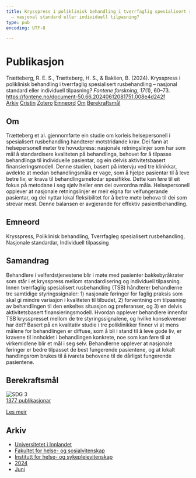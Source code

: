 ```yaml
---
title: Krysspress i poliklinisk behandling i tverrfaglig spesialisert rusbehandling
  – nasjonal standard eller individuell tilpasning?
type: pub
encoding: UTF-8

---
```

<h1>Publikasjon</h1>
<article id="csl-bib-container-VZ3M8GCI" class="csl-bib-container">
  <div class="csl-bib-body"> <div class="csl-entry">Trætteberg, R. E. S., Trætteberg, H. S., &#38; Baklien, B. (2024). Krysspress i poliklinisk behandling i tverrfaglig spesialisert rusbehandling – nasjonal standard eller individuell tilpasning? <i>Fontene forskning</i>, <i>17</i>(1), 60–73. <a href="https://fontene.no/document-50.66.20240612081751.008e4d242f">https://fontene.no/document-50.66.20240612081751.008e4d242f</a></div> </div>
  <div class="csl-bib-buttons">
    <a href="#taxonomy-article-VZ3M8GCI" alt="archive" class="csl-bib-button">Arkiv</a>
    <a href="https://app.cristin.no/results/show.jsf?id=2274203" alt="Cristin" class="csl-bib-button">Cristin</a>
    <a href="http://zotero.org/groups/5881554/items/VZ3M8GCI" alt="Zotero" class="csl-bib-button">Zotero</a>
    <a href="#keywords-article-VZ3M8GCI" alt="keywords" class="csl-bib-button">Emneord</a>
    <a href="#about-article-VZ3M8GCI" alt="about_pub" class="csl-bib-button">Om</a>
    <a href="#sdg-article-VZ3M8GCI" alt="sdg" class="csl-bib-button">Berekraftsmål</a>
  </div>
  <div id="csl-bib-meta-container-VZ3M8GCI"></div>
</article>
<div id="csl-bib-meta-VZ3M8GCI" class="csl-bib-meta">
  <article id="about-article-VZ3M8GCI" class="about_pub-article">
    <h1>Om</h1>
    Trætteberg et al. gjennomførte ein studie om korleis helsepersonell i spesialisert rusbehandling handterer motstridande krav. Dei fann at helsepersonell møter tre hovudpress: nasjonale retningslinjer som har som mål å standardisere kvaliteten på behandlinga, behovet for å tilpasse behandlinga til individuelle pasientar, og ein delvis aktivitetsbasert finansieringsmodell. Denne studien, basert på intervju ved tre klinikkar, avdekte at medan behandlingsmåla er vage, som å hjelpe pasientar til å leve betre liv, er krava til behandlingsmetodar spesifikke. Dette kan føre til eit fokus på metodane i seg sjølv heller enn dei overordna måla. Helsepersonell opplever at nasjonale retningslinjer er meir eigna for velfungerande pasientar, og dei nyttar lokal fleksibilitet for å betre møte behova til dei som strevar mest. Denne balansen er avgjerande for effektiv pasientbehandling.
  </article>
  <article id="keywords-article-VZ3M8GCI" class="keywords-article">
    <h1>Emneord</h1>
    Krysspress, Poliklinisk behandling, Tverrfagleg spesialisert rusbehandling, Nasjonale standardar, Individuell tilpassing
  </article>
  <article id="abstract-article-VZ3M8GCI" class="abstract-article">
    <h1>Samandrag</h1>
    Behandlere i velferdstjenestene blir i møte med pasienter bakkebyråkrater som står i et krysspress mellom standardisering og individuell tilpasning. Innen tverrfaglig spesialisert rusbehandling (TSB) håndterer behandlerne tre samtidige styringssignaler: 1) nasjonale føringer for faglig praksis som skal gi mindre variasjon i kvaliteten til tilbudet, 2) forventning om tilpasning av behandlingen til den enkeltes situasjon og preferanser, og 3) en delvis aktivitetsbasert finansieringsmodell. Hvordan opplever behandlere innenfor TSB krysspresset mellom de tre styringssignalene, og hvilke konsekvenser har det? Basert på en kvalitativ studie i tre poliklinikker finner vi at mens målene for behandlingen er diffuse, som å bli i stand til å leve gode liv, er kravene til innholdet i behandlingen konkrete, noe som kan føre til at virkemidlene blir et mål i seg selv. Behandlerne opplever at nasjonale føringer er bedre tilpasset de best fungerende pasientene, og at lokalt handlingsrom brukes til å ivareta behovene til de dårligst fungerende pasientene.
  </article>
  <article id="sdg-article-VZ3M8GCI" class="sdg-article">
    <h1>Berekraftsmål</h1>
    <div class="sdg-container"><div id="sdg3" class="sdg">
        <img src="{{< params subfolder >}}images/sdg/sdg03_nn.png" class="image" alt="SDG 3">
        <div class="sdg-overlay">
          <a href="{{< params subfolder >}}nn/archive/?sdg=3#archive" class="sdg-publication-count"><span>1377</span> publikasjonar</a>
          <p><a href="https://fn.no/om-fn/fns-baerekraftsmaal/god-helse-og-livskvalitet?lang=nno-NO" class="sdg-read-more">Les meir</a></p>
        </div>
      </div></div>
  </article>
  <article id="taxonomy-article-VZ3M8GCI" class="taxonomy-article">
    <h1>Arkiv</h1>
    <ul>
      <li><a href="{{< params subfolder >}}nn/archive/?key=3DCRN523">Universitetet i Innlandet</a></li>
      <li><a href="{{< params subfolder >}}nn/archive/?key=IDKFS3MX">Fakultet for helse- og sosialvitenskap</a></li>
      <li><a href="{{< params subfolder >}}nn/archive/?key=GTV4ECMZ">Institutt for helse- og sykepleievitenskap</a></li>
      <li><a href="{{< params subfolder >}}nn/archive/?key=KNN5LNR7">2024</a></li>
      <li><a href="{{< params subfolder >}}nn/archive/?key=9UJ2W72U">Juni</a></li>
    </ul>
  </article>
</div>
